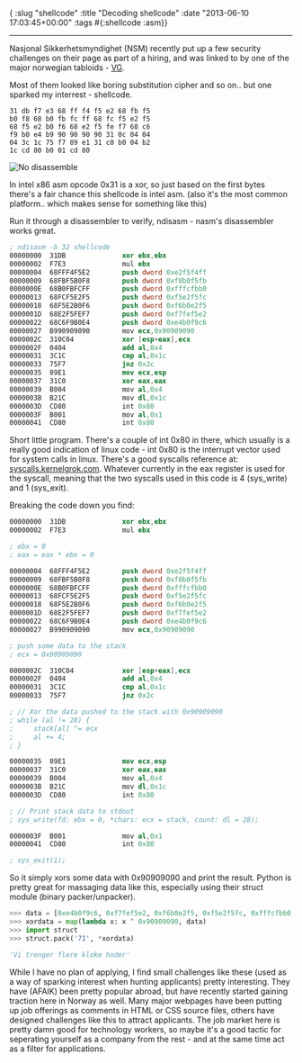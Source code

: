 { :slug "shellcode"
  :title "Decoding shellcode"
  :date "2013-06-10 17:03:45+00:00"
  :tags #{:shellcode :asm}}

------

Nasjonal Sikkerhetsmyndighet (NSM) recently put up a few security challenges on their page as part of a hiring, and was linked to by one of the major norwegian tabloids - [VG](http://www.vg.no/nyheter/innenriks/artikkel.php?artid=10117134).

Most of them looked like boring substitution cipher and so on.. but one sparked my interrest - shellcode.


~~~
31 db f7 e3 68 ff f4 f5 e2 68 fb f5
b0 f8 68 b0 fb fc ff 68 fc f5 e2 f5
68 f5 e2 b0 f6 68 e2 f5 fe f7 68 c6
f9 b0 e4 b9 90 90 90 90 31 0c 04 04
04 3c 1c 75 f7 89 e1 31 c0 b0 04 b2
1c cd 80 b0 01 cd 80
~~~

![No disassemble](/images/2013-06-10-shellcode/3pq91u.jpg)

In intel x86 asm opcode 0x31 is a xor, so just based on the first bytes there's a fair chance this shellcode is intel asm. (also it's the most common platform.. which makes sense for something like this)

Run it through a disassembler to verify, ndisasm - nasm's disassembler works great.

~~~ nasm
; ndisasm -b 32 shellcode
00000000  31DB              xor ebx,ebx
00000002  F7E3              mul ebx
00000004  68FFF4F5E2        push dword 0xe2f5f4ff
00000009  68FBF5B0F8        push dword 0xf8b0f5fb
0000000E  68B0FBFCFF        push dword 0xfffcfbb0
00000013  68FCF5E2F5        push dword 0xf5e2f5fc
00000018  68F5E2B0F6        push dword 0xf6b0e2f5
0000001D  68E2F5FEF7        push dword 0xf7fef5e2
00000022  68C6F9B0E4        push dword 0xe4b0f9c6
00000027  B990909090        mov ecx,0x90909090
0000002C  310C04            xor [esp+eax],ecx
0000002F  0404              add al,0x4
00000031  3C1C              cmp al,0x1c
00000033  75F7              jnz 0x2c
00000035  89E1              mov ecx,esp
00000037  31C0              xor eax,eax
00000039  B004              mov al,0x4
0000003B  B21C              mov dl,0x1c
0000003D  CD80              int 0x80
0000003F  B001              mov al,0x1
00000041  CD80              int 0x80
~~~

Short little program. There's a couple of int 0x80 in there, which usually is a really good indication of linux code - int 0x80 is the interrupt vector used for system calls in linux. There's a good syscalls reference at: [syscalls.kernelgrok.com](http://syscalls.kernelgrok.com/). Whatever currently in the eax register is used for the syscall, meaning that the two syscalls used in this code is 4 (sys_write) and 1 (sys_exit).

Breaking the code down you find:

~~~ nasm
00000000  31DB              xor ebx,ebx
00000002  F7E3              mul ebx

; ebx = 0
; eax = eax * ebx = 0

00000004  68FFF4F5E2        push dword 0xe2f5f4ff
00000009  68FBF5B0F8        push dword 0xf8b0f5fb
0000000E  68B0FBFCFF        push dword 0xfffcfbb0
00000013  68FCF5E2F5        push dword 0xf5e2f5fc
00000018  68F5E2B0F6        push dword 0xf6b0e2f5
0000001D  68E2F5FEF7        push dword 0xf7fef5e2
00000022  68C6F9B0E4        push dword 0xe4b0f9c6
00000027  B990909090        mov ecx,0x90909090

; push some data to the stack
; ecx = 0x90909090

0000002C  310C04            xor [esp+eax],ecx
0000002F  0404              add al,0x4
00000031  3C1C              cmp al,0x1c
00000033  75F7              jnz 0x2c

; // Xor the data pushed to the stack with 0x90909090
; while (al != 28) {
;     stack[al] ^= ecx
;     al += 4;
; }

00000035  89E1              mov ecx,esp
00000037  31C0              xor eax,eax
00000039  B004              mov al,0x4
0000003B  B21C              mov dl,0x1c
0000003D  CD80              int 0x80

; // Print stack data to stdout
; sys_write(fd: ebx = 0, *chars: ecx = stack, count: dl = 28);

0000003F  B001              mov al,0x1
00000041  CD80              int 0x80

; sys_exit(1);
~~~

So it simply xors some data with 0x90909090 and print the result. Python is pretty great for massaging data like this, especially using their struct module (binary packer/unpacker).

~~~ python
>>> data = [0xe4b0f9c6, 0xf7fef5e2, 0xf6b0e2f5, 0xf5e2f5fc, 0xfffcfbb0, 0xf8b0f5fb, 0xe2f5f4ff]
>>> xordata = map(lambda x: x ^ 0x90909090, data)
>>> import struct
>>> struct.pack('7I', *xordata)

'Vi trenger flere kloke hoder'
~~~

While I have no plan of applying, I find small challenges like these (used as a way of sparking interest when hunting applicants) pretty interesting. They have (AFAIK) been pretty popular abroad, but have recently started gaining traction here in Norway as well. Many major webpages have been putting up job offerings as comments in HTML or CSS source files, others have designed challenges like this to attract applicants. The job market here is pretty damn good for technology workers, so maybe it's a good tactic for seperating yourself as a company from the rest - and at the same time act as a filter for applications.

